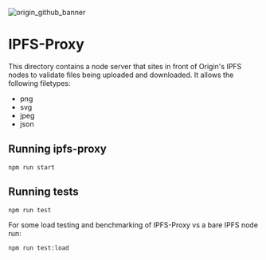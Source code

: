 ![origin_github_banner](https://user-images.githubusercontent.com/673455/37314301-f8db9a90-2618-11e8-8fee-b44f38febf38.png)

# IPFS-Proxy

This directory contains a node server that sites in front of Origin's IPFS nodes to validate files being uploaded and downloaded. It allows the following filetypes:

- png
- svg
- jpeg
- json

## Running ipfs-proxy

`npm run start`

## Running tests

`npm run test`

For some load testing and benchmarking of IPFS-Proxy vs a bare IPFS node run:

`npm run test:load`
